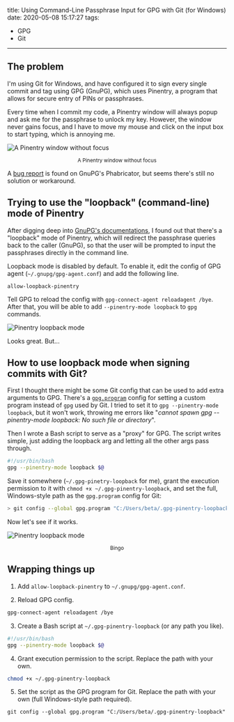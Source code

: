 title: Using Command-Line Passphrase Input for GPG with Git (for Windows)
date: 2020-05-08 15:17:27
tags:
- GPG
- Git
---
## The problem

I'm using Git for Windows, and have configured it to sign every single commit and tag using GPG (GnuPG), which uses Pinentry, a program that allows for secure entry of PINs or passphrases.

Every time when I commit my code, a Pinentry window will always popup and ask me for the passphrase to unlock my key. However, the window never gains focus, and I have to move my mouse and click on the input box to start typing, which is annoying me.

![A Pinentry window without focus](/images/2020-05-08-pinentry.png)
<center><small>A Pinentry window without focus</small></center>

A [bug report](https://dev.gnupg.org/T4123) is found on GnuPG's Phabricator, but seems there's still no solution or workaround.

## Trying to use the "loopback" (command-line) mode of Pinentry

After digging deep into [GnuPG's documentations](https://www.gnupg.org/documentation/manuals/gnupg/Agent-OPTION.html), I found out that there's a "loopback" mode of Pinentry, which will redirect the passphrase queries back to the caller (GnuPG), so that the user will be prompted to input the passphrases directly in the command line.

Loopback mode is disabled by default. To enable it, edit the config of GPG agent (`~/.gnupg/gpg-agent.conf`) and add the following line.

```
allow-loopback-pinentry
```

Tell GPG to reload the config with `gpg-connect-agent reloadagent /bye`. After that, you will be able to add `--pinentry-mode loopback` to `gpg` commands.

![Pinentry loopback mode](/images/2020-05-08-pinentry-loopback.png)

Looks great. But...

## How to use loopback mode when signing commits with Git?

First I thought there might be some Git config that can be used to add extra arguments to GPG. There's a [`gpg.program`](https://git-scm.com/docs/git-config/2.26.0#Documentation/git-config.txt-gpgprogram) config for setting a custom program instead of `gpg` used by Git. I tried to set it to `gpg --pinentry-mode loopback`, but it won't work, throwing me errors like "*cannot spawn gpg --pinentry-mode loopback: No such file or directory*".

Then I wrote a Bash script to serve as a "proxy" for GPG. The script writes simple, just adding the loopback arg and letting all the other args pass through.

```bash
#!/usr/bin/bash
gpg --pinentry-mode loopback $@
```

Save it somewhere (`~/.gpg-pinetry-loopback` for me), grant the execution permission to it with `chmod +x ~/.gpg-pinentry-loopback`, and set the full, Windows-style path as the `gpg.program` config for Git:

```bash
> git config --global gpg.program "C:/Users/beta/.gpg-pinentry-loopback"
```

Now let's see if it works.

![Pinentry loopback mode](/images/2020-05-08-git.png)
<center><small>Bingo</small></center>

## Wrapping things up

1. Add `allow-loopback-pinentry` to `~/.gnupg/gpg-agent.conf`.

2. Reload GPG config.

```bash
gpg-connect-agent reloadagent /bye
```

3. Create a Bash script at `~/.gpg-pinentry-loopback` (or any path you like).

```bash
#!/usr/bin/bash
gpg --pinentry-mode loopback $@
```

4. Grant execution permission to the script. Replace the path with your own.

```bash
chmod +x ~/.gpg-pinentry-loopback
```

5. Set the script as the GPG program for Git. Replace the path with your own (full Windows-style path required).

```
git config --global gpg.program "C:/Users/beta/.gpg-pinentry-loopback"
```
